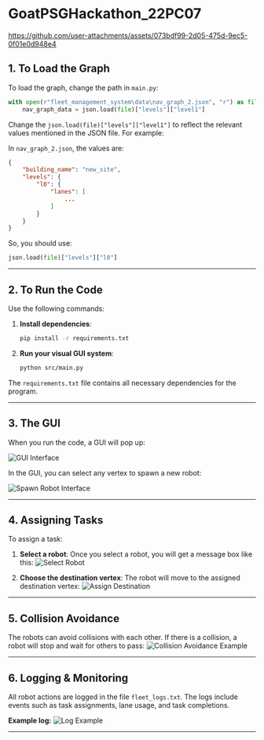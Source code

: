 # GoatPSGHackathon_22PC07



https://github.com/user-attachments/assets/073bdf99-2d05-475d-9ec5-0f01e0d948e4


## 1. To Load the Graph
To load the graph, change the path in `main.py`:

```python
with open(r"fleet_management_system\data\nav_graph_2.json", "r") as file:
    nav_graph_data = json.load(file)["levels"]["level1"]
```

Change the `json.load(file)["levels"]["level1"]` to reflect the relevant values mentioned in the JSON file. For example:

In `nav_graph_2.json`, the values are:
```json
{
    "building_name": "new_site",
    "levels": {
        "l0": {
            "lanes": [
                ...
            ]
        }
    }
}
```

So, you should use:
```python
json.load(file)["levels"]["l0"]
```

---

## 2. To Run the Code
Use the following commands:

1. **Install dependencies**:
   ```bash
   pip install -r requirements.txt
   ```
2. **Run your visual GUI system**:
   ```bash
   python src/main.py
   ```

The `requirements.txt` file contains all necessary dependencies for the program.

---

## 3. The GUI
When you run the code, a GUI will pop up:

![GUI Interface](https://github.com/Marsh-bp/photos/blob/main/image-1.png)

In the GUI, you can select any vertex to spawn a new robot:

![Spawn Robot Interface](https://github.com/Marsh-bp/photos/blob/main/image-2.png)

---

## 4. Assigning Tasks
To assign a task:

1. **Select a robot**:
   Once you select a robot, you will get a message box like this:
   ![Select Robot](https://github.com/Marsh-bp/photos/blob/main/image-3.png)

2. **Choose the destination vertex**:
   The robot will move to the assigned destination vertex:
   ![Assign Destination](https://github.com/Marsh-bp/photos/blob/main/image-4.png)

---

## 5. Collision Avoidance
The robots can avoid collisions with each other. If there is a collision, a robot will stop and wait for others to pass:
![Collision Avoidance Example](https://github.com/Marsh-bp/photos/blob/main/image-5.png)

---

## 6. Logging & Monitoring
All robot actions are logged in the file `fleet_logs.txt`. The logs include events such as task assignments, lane usage, and task completions.

**Example log:**
![Log Example](https://github.com/Marsh-bp/photos/blob/main/image-6.png)

---
